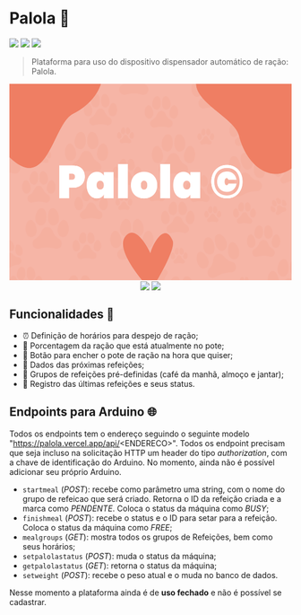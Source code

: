 # Palola 🐶

![](https://img.shields.io/badge/license-CC%20BY--NC--ND%204.0-blue)
![](https://img.shields.io/github/last-commit/totoi690/palola-web)
![](https://img.shields.io/github/repo-size/totoi690/palola-web)

> Plataforma para uso do dispositivo dispensador automático de ração: Palola.

<div align="center">
  <img src="public/palola-banner.png" height="350em" align="center"/>
  <img src="https://user-images.githubusercontent.com/68477006/209859787-fdf79484-cfda-44c6-8073-bef8e182ab79.png" height="350em" align="center"/>
  <img src="https://user-images.githubusercontent.com/68477006/209860005-758afeb4-8a47-487c-8b5b-462d416a5a94.png" height="350em" align="center"/>
</div>

## Funcionalidades 🧰
- ⏰ Definição de horários para despejo de ração;
- 🍖 Porcentagem da ração que está atualmente no pote;
- 🐩 Botão para encher o pote de ração na hora que quiser;
- 🔮 Dados das próximas refeições;
- 📅 Grupos de refeições pré-definidas (café da manhã, almoço e jantar);
- 📑 Registro das últimas refeições e seus status.

## Endpoints para Arduino 🌐
Todos os endpoints tem o endereço seguindo o seguinte modelo "https://palola.vercel.app/api/<ENDERECO\>". Todos os endpoint precisam que seja incluso na solicitação HTTP um header do tipo *authorization*, com a chave de identificação do Arduino. No momento, ainda não é possível adicionar seu próprio Arduino.
- ```startmeal``` (*POST*): recebe como parâmetro uma string, com o nome do grupo de refeicao que será criado. Retorna o ID da refeição criada e a marca como *PENDENTE*.  Coloca o status da máquina como *BUSY*;
- ```finishmeal``` (*POST*): recebe o status e o ID para setar para a refeição. Coloca o status da máquina como *FREE*;
- ```mealgroups``` (*GET*): mostra todos os grupos de Refeições, bem como seus horários;
- ```setpalolastatus``` (*POST*): muda o status da máquina;
- ```getpalolastatus``` (*GET*): retorna o status da máquina;
- ```setweight``` (*POST*): recebe o peso atual e o muda no banco de dados.

Nesse momento a plataforma ainda é de **uso fechado** e não é possível se cadastrar.

